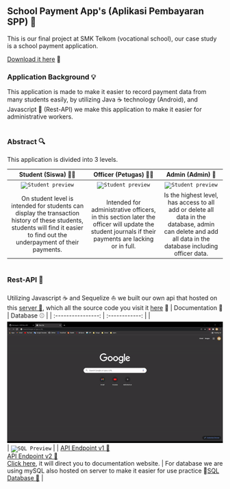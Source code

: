 ## School Payment App's (Aplikasi Pembayaran SPP) 🎀
This is our final project at SMK Telkom (vocational school), our case study is a school payment application.

[Download it here](https://github.com/ahmaduunnail/Aplikasi-Pembayaran-SPP/raw/master/app/release/app-release.apk) 🎉

### Application Background 💡
This application is made to make it easier to record payment data from many students easily, by utilizing Java ☕ technology (Android), and Javascript 🤖 (Rest-API) we make this application to make it easier for administrative workers.

#

### Abstract 🔍
This application is divided into 3 levels.


| Student (Siswa) 👩‍🎓 | Officer (Petugas) 👨‍💼 | Admin (Admin) 🔑  | 
| :------------------: | :--------------------: | :---------------------:  |
| <code><img width=250 src="https://github.com/ahmaduunnail/Aplikasi-Pembayaran-SPP/blob/master/.github/siswa.gif?raw=true" alt="Student preview"></code> | <code><img width=250 src="https://github.com/ahmaduunnail/Aplikasi-Pembayaran-SPP/blob/master/.github/petugas.gif?raw=true" alt="Student preview"></code> | <code><img width=250 src="https://github.com/ahmaduunnail/Aplikasi-Pembayaran-SPP/blob/master/.github/admin.gif?raw=true" alt="Student preview"></code> |
| On student level is intended for students can display the transaction history of these students, students will find it easier to find out the underpayment of their payments. | Intended for administrative officers, in this section later the officer will update the student journals if their payments are lacking or in full. | Is the highest level, has access to all add or delete all data in the database, admin can delete and add all data in the database including officer data. |

#

### Rest-API 🎢
Utilizing Javascript ☕ and Sequelize ⛵ we built our own api that hosted on this [server 🥚](https://praktek-ukk-spp-lleans.koyeb.app), which all the source code you visit it [here](https://github.com/Kelompok-2-SPP/Rest-API) 🎪
| Documentation 🎨 | Database ⚾ |
| :----------------: | :------------: |
| <code><img src="https://raw.githubusercontent.com/Kelompok-2-SPP/Rest-API/master/.github/docs_preview.gif" alt="Docs preview"></code> | <code><img src="https://github.com/ahmaduunnail/Aplikasi-Pembayaran-SPP/blob/master/.github/mysql.gif?raw=true" alt="SQL Preview"></code> |
| [API Endpoint v1 🍳](https://praktek-ukk-spp-lleans.koyeb.app/api/v1/)<br />[API Endpoint v2 🎃](https://praktek-ukk-spp-lleans.koyeb.app/api/v2/)<br />[Click here](https://documenter.getpostman.com/view/19193294/UVXkpb1a), it will direct you to documentation website. | For database we are using mySQL also hosted on server to make it easier for use practice 💪[SQL Database 🧵](https://raw.githubusercontent.com/ahmaduunnail/Rest-API/master/.github/pembayaran_spp.sql) |

#
